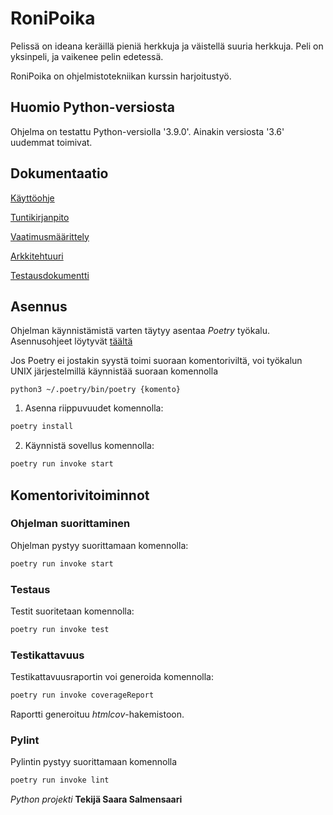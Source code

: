 # RoniPoika 

Pelissä on ideana keräillä pieniä herkkuja ja väistellä suuria herkkuja. Peli on yksinpeli, ja vaikenee pelin edetessä.

RoniPoika on ohjelmistotekniikan kurssin harjoitustyö.

## Huomio Python-versiosta

Ohjelma on testattu Python-versiolla '3.9.0'. Ainakin versiosta '3.6' uudemmat toimivat.

## Dokumentaatio

[Käyttöohje](https://github.com/saarasalme/ot-harjoitustyo/blob/main/dokumentaatio/kayttoohje.md)

[Tuntikirjanpito](https://github.com/saarasalme/ot-harjoitustyo/blob/main/dokumentaatio/tuntikirjanpito.md)

[Vaatimusmäärittely](https://github.com/saarasalme/ot-harjoitustyo/blob/main/dokumentaatio/vaatimusmaarittely.md)

[Arkkitehtuuri](https://github.com/saarasalme/ot-harjoitustyo/blob/main/dokumentaatio/arkkitehtuuri.md)

[Testausdokumentti](https://github.com/saarasalme/ot-harjoitustyo/blob/main/dokumentaatio/testaus.md)

## Asennus

Ohjelman käynnistämistä varten täytyy asentaa *Poetry* työkalu. Asennusohjeet löytyvät [täältä](https://python-poetry.org/docs/)

Jos Poetry ei jostakin syystä toimi suoraan komentoriviltä, voi työkalun UNIX järjestelmillä käynnistää suoraan komennolla

```
python3 ~/.poetry/bin/poetry {komento}
```

1. Asenna riippuvuudet komennolla:

```bash
poetry install
```

2. Käynnistä sovellus komennolla:

```bash
poetry run invoke start
```

## Komentorivitoiminnot

### Ohjelman suorittaminen

Ohjelman pystyy suorittamaan komennolla:

```bash
poetry run invoke start
```

### Testaus

Testit suoritetaan komennolla:

```bash
poetry run invoke test
```

### Testikattavuus

Testikattavuusraportin voi generoida komennolla:

```bash
poetry run invoke coverageReport
```

Raportti generoituu _htmlcov_-hakemistoon.


### Pylint

Pylintin pystyy suorittamaan komennolla

```bash
poetry run invoke lint
```


*Python projekti*
**Tekijä Saara Salmensaari**
